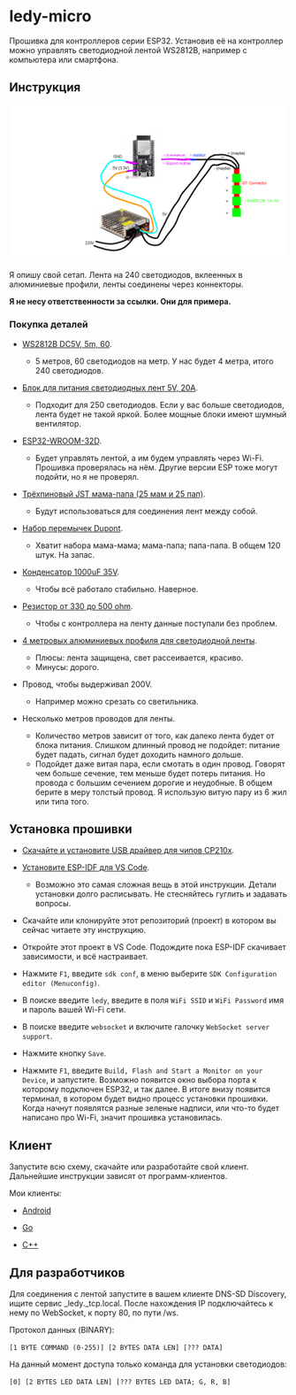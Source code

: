 # ledy-micro

Прошивка для контроллеров серии ESP32. Установив её на контроллер можно управлять светодиодной лентой WS2812B, например с компьютера или смартфона.

## Инструкция

![connection](./connection.png)

Я опишу свой сетап. Лента на 240 светодиодов, вклеенных в алюминиевые профили, ленты соединены через коннекторы.

**Я не несу ответственности за ссылки. Они для примера.**

### Покупка деталей

- [WS2812B DC5V, 5m, 60](https://aliexpress.ru/item/1005004289391906.html?sku_id=12000028647033757).
    - 5 метров, 60 светодиодов на метр. У нас будет 4 метра, итого 240 светодиодов.

- [Блок для питания светодиодных лент 5V, 20A](https://aliexpress.ru/item/32983648084.html?sku_id=12000020572027891).
    - Подходит для 250 светодиодов. Если у вас больше светодиодов, лента будет не такой яркой. Более мощные блоки имеют шумный вентилятор.

- [ESP32-WROOM-32D](https://aliexpress.ru/item/32802431728.html?sku_id=12000016105015423&spm=a2g2w.productlist.search_results.0.31b129bcwI0NCZ).
    - Будет управлять лентой, а им будем управлять через Wi-Fi. Прошивка проверялась на нём. Другие версии ESP тоже могут подойти, но я не проверял.

- [Трёхпиновый JST мама-папа (25 мам и 25 пап)](https://aliexpress.ru/item/32801353259.html?sku_id=64124731349).
    - Будут использоваться для соединения лент между собой.

- [Набор перемычек Dupont](https://aliexpress.ru/item/4000203371860.html?sku_id=10000000774493025).
    - Хватит набора мама-мама; мама-папа; папа-папа. В общем 120 штук. На запас.

- [Конденсатор 1000uF 35V](https://aliexpress.ru/item/32979694071.html?sku_id=66743790762&spm=.search_results.0.31473ff56FQOPi).
    - Чтобы всё работало стабильно. Наверное.

- [Резистор от 330 до 500 ohm](https://aliexpress.ru/item/32799429233.html?sku_id=64117250878&spm=a2g2w.productlist.search_results.0.414d22d02NhVjr).
    - Чтобы с контроллера на ленту данные поступали без проблем.

- [4 метровых алюминиевых профиля для светодиодной ленты](https://aliexpress.ru/item/1005005236328671.html?sku_id=12000032314503343&spm=.search_results.7.2ffc3447KrAG6H).
    - Плюсы: лента защищена, свет рассеивается, красиво.
    - Минусы: дорого.

- Провод, чтобы выдерживал 200V.
    - Например можно срезать со светильника.

- Несколько метров проводов для ленты.
    - Количество метров зависит от того, как далеко лента будет от блока питания. Слишком длинный провод не подойдет: питание будет падать, сигнал будет доходить намного дольше.
    - Подойдет даже витая пара, если смотать в один провод. Говорят чем больше сечение, тем меньше будет потерь питания. Но провода с большим сечением дорогие и неудобные. В общем берите в меру толстый провод. Я использую витую пару из 6 жил или типа того.

## Установка прошивки

- [Скачайте и установите USB драйвер для чипов CP210x](https://www.silabs.com/developers/usb-to-uart-bridge-vcp-drivers?tab=downloads).

- [Установите ESP-IDF для VS Code](https://github.com/espressif/vscode-esp-idf-extension/blob/master/docs/tutorial/install.md).
    - Возможно это самая сложная вещь в этой инструкции. Детали установки долго расписывать. Не стесняйтесь гуглить и задавать вопросы.

- Скачайте или клонируйте этот репозиторий (проект) в котором вы сейчас читаете эту инструкцию.

- Откройте этот проект в VS Code. Подождите пока ESP-IDF скачивает зависимости, и всё настраивает.

- Нажмите ``F1``, введите ``sdk conf``, в меню выберите ``SDK Configuration editor (Menuconfig)``.

- В поиске введите ``ledy``, введите в поля ``WiFi SSID`` и ``WiFi Password`` имя и пароль вашей Wi-Fi сети.

- В поиске введите ``websocket`` и включите галочку ``WebSocket server support``.

- Нажмите кнопку ``Save``.

- Нажмите ``F1``, введите ``Build, Flash and Start a Monitor on your Device``, и запустите. Возможно появится окно выбора порта к которому подключен ESP32, и так далее. В итоге внизу появится терминал, в котором будет видно процесс установки прошивки. Когда начнут появлятся разные зеленые надписи, или что-то будет написано про Wi-Fi, значит прошивка установилась.

## Клиент

Запустите всю схему, скачайте или разработайте свой клиент. Дальнейшие инструкции зависят от программ-клиентов.

Мои клиенты:

- [Android](https://github.com/oklookat/ledy-a)

- [Go](https://github.com/oklookat/ledy)

- [C++](https://github.com/oklookat/ledy-c)

## Для разработчиков

Для соединения с лентой запустите в вашем клиенте DNS-SD Discovery, ищите сервис _ledy._tcp.local. После нахождения IP подключайтесь к нему по WebSocket, к порту 80, по пути /ws.

Протокол данных (BINARY):

```[1 BYTE COMMAND (0-255)] [2 BYTES DATA LEN] [??? DATA]```

На данный момент доступа только команда для установки светодиодов:

```[0] [2 BYTES LED DATA LEN] [??? BYTES LED DATA; G, R, B]```